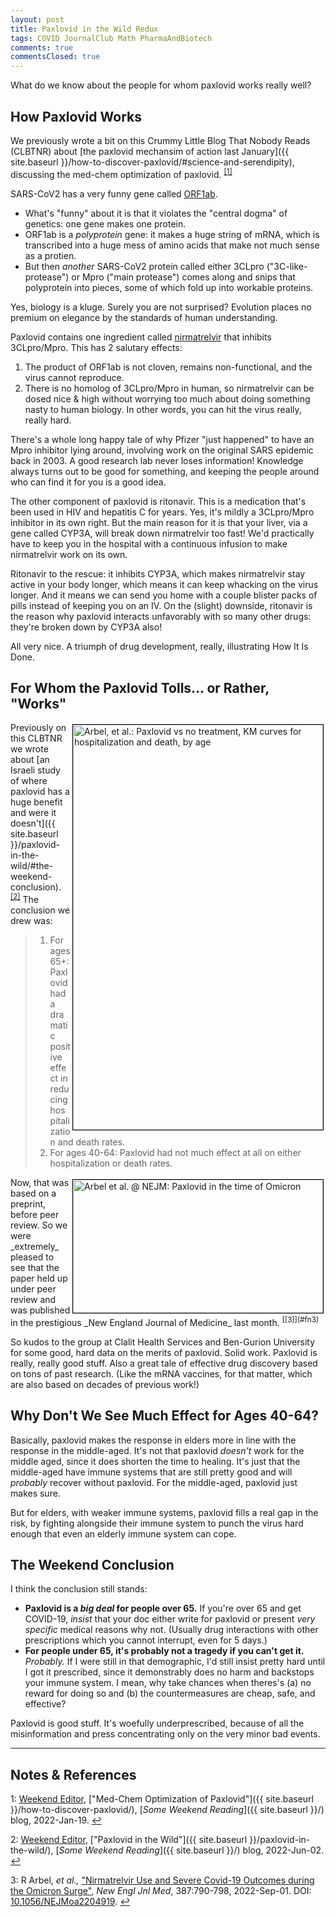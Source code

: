 ```yaml
---
layout: post
title: Paxlovid in the Wild Redux
tags: COVID JournalClub Math PharmaAndBiotech
comments: true
commentsClosed: true
---
```


What do we know about the people for whom paxlovid works really well?  


## How Paxlovid Works  

We previously wrote a bit on this Crummy Little Blog That Nobody Reads (CLBTNR) about
[the paxlovid mechansim of action last January]({{ site.baseurl }}/how-to-discover-paxlovid/#science-and-serendipity),
discussing the med-chem optimization of paxlovid. <sup id="fn1a">[[1]](#fn1)</sup>  

SARS-CoV2 has a very funny gene called [ORF1ab](https://www.ncbi.nlm.nih.gov/gene/43740578).
- What's "funny" about it is that it violates the "central dogma" of genetics: one gene
  makes one protein.  
- ORF1ab is a _polyprotein_ gene: it makes a huge string of mRNA, which is transcribed
  into a huge mess of amino acids that make not much sense as a protien.  
- But then _another_ SARS-CoV2 protein called either 3CLpro ("3C-like-protease") or Mpro ("main
  protease") comes along and snips that polyprotein into pieces, some of which fold up into
  workable proteins.  
  
Yes, biology is a kluge.  Surely you are not surprised?  Evolution places no premium on
elegance by the standards of human understanding.  

Paxlovid contains one ingredient called [nirmatrelvir](https://en.wikipedia.org/wiki/Nirmatrelvir)
that inhibits 3CLpro/Mpro.  This has 2 salutary effects:  
1. The product of ORF1ab is not cloven, remains non-functional, and the virus cannot
   reproduce.  
2. There is no homolog of 3CLpro/Mpro in human, so nirmatrelvir can be dosed nice & high
   without worrying too much about doing something nasty to human biology.  In other
   words, you can hit the virus really, really hard.  
   
There's a whole long happy tale of why Pfizer "just happened" to have an Mpro inhibitor lying
around, involving work on the original SARS epidemic back in 2003.  A good research lab
never loses information!  Knowledge always turns out to be good for something, and keeping
the people around who can find it for you is a good idea.  

The other component of paxlovid is ritonavir.  This is a medication that's been used in
HIV and hepatitis C for years.  Yes, it's mildly a 3CLpro/Mpro inhibitor in its own right.
But the main reason for it is that your liver, via a gene called CYP3A, will break down
nirmatrelvir too fast!  We'd practically have to keep you in the hospital with a
continuous infusion to make nirmatrelvir work on its own.  

Ritonavir to the rescue: it inhibits CYP3A, which makes nirmatrelvir stay active in your
body longer, which means it can keep whacking on the virus longer.  And it means we can
send you home with a couple blister packs of pills instead of keeping you on an IV.  On
the (slight) downside, ritonavir is the reason why paxlovid interacts unfavorably with so
many other drugs: they're broken down by CYP3A also!  

All very nice.  A triumph of drug development, really, illustrating How It Is Done.  


## For Whom the Paxlovid Tolls&hellip; or Rather, "Works"  

<a href="{{ site.baseurl }}/images/2022-06-02-paxlovid-in-the-wild-israeli-2.png"><img src="{{ site.baseurl }}/images/2022-06-02-paxlovid-in-the-wild-israeli-2-thumb.jpg" width="400" height="648" alt="Arbel, et al.: Paxlovid vs no treatment, KM curves for hospitalization and death, by age" title="Arbel, et al.: Paxlovid vs no treatment, KM curves for hospitalization and death, by age" style="float: right; margin: 3px 3px 3px 3px; border: 1px solid #000000;"></a>
Previously on this CLBTNR we wrote about [an Israeli study of where paxlovid has a huge
benefit and were it doesn't]({{ site.baseurl }}/paxlovid-in-the-wild/#the-weekend-conclusion).
<sup id="fn2a">[[2]](#fn2)</sup>  The conclusion we drew was:  

> 1. For ages 65+: Paxlovid had a dramatic positive effect in reducing hospitalization and death rates.  
> 2. For ages 40-64: Paxlovid had not much effect at all on either hospitalization or death rates.  

<img src="{{ site.baseurl }}/images/2022-10-24-in-the-wild-peer-reviewed-nejm-1.jpg" width="400" height="213" alt="Arbel et al. @ NEJM: Paxlovid in the time of Omicron" title="Arbel et al. @ NEJM: Paxlovid in the time of Omicron" style="float: right; margin: 3px 3px 3px 3px; border: 1px solid #000000;">
Now, that was based on a preprint, before peer review.  So we were _extremely_ pleased to
see that the paper held up under peer review and was published in the prestigious _New
England Journal of Medicine_ last month. <sup id="fn3a">[[3]](#fn3)</sup>  

So kudos to the group at Clalit Health Services and Ben-Gurion University for some good,
hard data on the merits of paxlovid.  Solid work.  Paxlovid is really, really good stuff.
Also a great tale of effective drug discovery based on tons of past research.  (Like the
mRNA vaccines, for that matter, which are also based on decades of previous work!)  


## Why Don't We See Much Effect for Ages 40-64?  

Basically, paxlovid makes the response in elders more in line with the response in the
middle-aged.  It's not that paxlovid _doesn't_ work for the middle aged, since it does
shorten the time to healing.  It's just that the middle-aged have immune systems that are
still pretty good and will _probably_ recover without paxlovid.  For the middle-aged,
paxlovid just makes sure.  

But for elders, with weaker immune systems, paxlovid fills a
real gap in the risk, by fighting alongside their immune system to punch the virus hard
enough that even an elderly immune system can cope.  


## The Weekend Conclusion  

I think the conclusion still stands:
- __Paxlovid is a _big deal_ for people over 65.__  If you're over 65 and get COVID-19,
  _insist_ that your doc either write for paxlovid or present _very specific_ medical
  reasons why not.  (Usually drug interactions with other prescriptions which you cannot
  interrupt, even for 5 days.)  
- __For people under 65, it's probably not a tragedy if you can't get it.__  _Probably._  If I
  were still in that demographic, I'd still insist pretty hard until I got it prescribed,
  since it demonstrably does no harm and backstops your immune system.  I mean, why take
  chances when theres's (a) no reward for doing so and (b) the countermeasures are cheap,
  safe, and effective?  
  
Paxlovid is good stuff.  It's woefully underprescribed, because of all the misinformation
and press concentrating only on the very minor bad events.  

---

## Notes &amp; References  

<!--
<sup id="fn1a">[[1]](#fn1)</sup>

<a id="fn1">1</a>: ***, ["***"](***), *** [↩](#fn1a)  

<a href="{{ site.baseurl }}/images/***">
  <img src="{{ site.baseurl }}/images/***" width="400" height="***" alt="***" title="***" style="float: right; margin: 3px 3px 3px 3px; border: 1px solid #000000;">
</a>

<iframe width="400" height="224" src="***" allow="accelerometer; encrypted-media; gyroscope; picture-in-picture" allowfullscreen style="float: right; margin: 3px 3px 3px 3px; border: 1px solid #000000;"></iframe>
-->

<a id="fn1">1</a>: [Weekend Editor](mailto:SomeWeekendReadingEditor@gmail.com), ["Med-Chem Optimization of Paxlovid"]({{ site.baseurl }}/how-to-discover-paxlovid/),  [_Some Weekend Reading_]({{ site.baseurl }}/) blog, 2022-Jan-19. [↩](#fn1a)  

<a id="fn2">2</a>: [Weekend Editor](mailto:SomeWeekendReadingEditor@gmail.com), ["Paxlovid in the Wild"]({{ site.baseurl }}/paxlovid-in-the-wild/), [_Some Weekend Reading_]({{ site.baseurl }}/) blog, 2022-Jun-02. [↩](#fn2a)  

<a id="fn3">3</a>: R Arbel, _et al.,_ ["Nirmatrelvir Use and Severe Covid-19 Outcomes during the Omicron Surge"](https://www.nejm.org/doi/full/10.1056/NEJMoa2204919), _New Engl Jnl Med_, 387:790-798, 2022-Sep-01.  DOI: [10.1056/NEJMoa2204919](https://doi.org/10.1056/NEJMoa2204919). [↩](#fn3a)  
